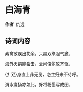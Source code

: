 # 白海青

**作者**: 仇远

## 诗词内容

素禽敏疾出扶余，六翮双拳胆气麄。

海外天鹅能独击，云间俊鹘敢齐驱。

{扌双}身直上非无见，恋主归来不待呼。

渭水鹰扬亦如此，好将粉墨写成图。

